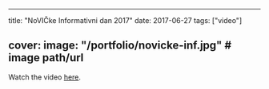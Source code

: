 
---
title: "NoVIČke Informativni dan 2017"
date: 2017-06-27
tags: ["video"]

cover:
  image: "/portfolio/novicke-inf.jpg" # image path/url
---

Watch the video [here](https://www.youtube.com/watch?v=a4Ypp8_0UqA).


